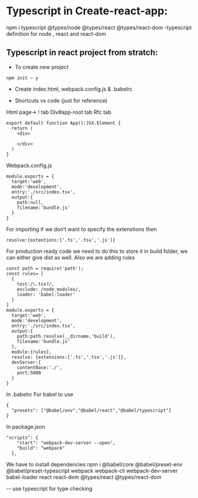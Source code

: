 

# Typescript in Create-react-app:

npm i typescript @types/node @types/react @types/react-dom
-typescript definition for node , react and react-dom

## Typescript in react project from stratch:
- To create new project 
```
npm init – y
```
- Create index.html, webpack.config.js & .babelrc

- Shortcuts vs code (just for reference)

Html page->
! tab 
Div#app-root tab
Rfc tab

```
export default function App():JSX.Element {
  return (
    <div>
      
    </div>
  )
}

```
Webpack.config.js

```
module.exports = {
  target:'web',
  mode:'development',
  entry:'./src/index.tsx',
  output:{
    path:null,
    filename:'bundle.js'
  }
}

```

For importing if we don’t want to specify the extenstions then 
```
resolve:{extentions:['.ts','.tsx','.js']}
```

For production ready code we need to do this to store it in build folder, we can either give dist as well.
Also we are adding rules 
```
const path = require('path');
const rules= [
  {
    test:/\.tsx?/,
    exclude: /node_modules/,
    loader: 'babel-loader'
  }
]
module.exports = {
  target:'web',
  mode:'development',
  entry:'./src/index.tsx',
  output:{
    path:path.resolve(__dirname,'build'),
    filename:'bundle.js'
  },
  module:{rules},
  resolve: {extensions:['.ts','.tsx','.js']},
  devServer:{
    contentBase:'./',
    port:5000
  }
}
```
In .babelrc
For babel to use
```
{
  "presets": ["@babel/env","@babel/react","@babel/typescript"]
}

```

In package.json
```
"scripts": {
    "start": "webpack-dev-server --open",
    "build": "webpack"
  },
```
We have to install dependencies
npm i @babel/core @babel/preset-env @babel/preset-typescript webpack webpack-cli webpack-dev-server babel-loader react react-dom @types/react @types/react-dom

-- use typescript for type checking


